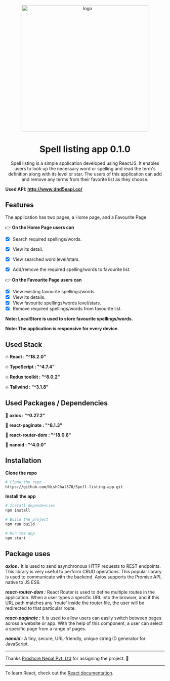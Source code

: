 <p align="center">
<img src=" https://spell-listing-app.netlify.app/static/media/logo.795b578bd0441e1e9fb6.png" width="400" alt="logo" />
<h1 align="center" >Spell listing app 0.1.0</h1>
 
<p align="center">
      Spell listing is a simple application developed using ReactJS. It enables users to look up the necessary word or spelling and read the term's definition along with its level or star. The users of this application can add and remove any terms from their favorite list as they choose.
</p>

**Used API: http://www.dnd5eapi.co/**



## Features

The application has two pages, a Home page, and a Favourite Page

:point_right: **On the Home Page users can**
- [x] Search required spellings/words.
- [x] View its detail.
- [x] View searched word level/stars.
- [x] Add/remove the required spelling/words to favourite list.


:point_right: **On the Favourite Page users can**
- [x] View existing favourite spellings/words.
- [x] View its details.
- [x] View favourite spellings/words level/stars.
- [x] Remove required spellings/words from favourite list.

**Note: LocalStore is used to store favourite spellings/words.**

**Note: The application is responsive for every device.**



## Used Stack

:fire: **React : "^18.2.0"** 

:fire: **TypeScript : "^4.7.4"** 

:fire: **Redux toolkit : "^8.0.2"** 

:fire: **Tailwind : "^3.1.8"**



## Used Packages / Dependencies

:monkey: **axios : "^0.27.2"**

:monkey: **react-paginate : "^8.1.3"**

:monkey: **react-router-dom : "^18.0.6"**

:monkey: **nanoid : "^4.0.0"**




## Installation

**Clone the repo**

```sh
# Clone the repo
https://github.com/NishChal370/Spell-listing-app.git
```

**Install the app**

```sh
# Install dependencies
npm install

# Build the project
npm run build

# Run the app
npm start
```



## Package uses

***axios :*** It is used to send asynchronous HTTP requests to REST endpoints. This library is very useful to perform CRUD operations. This popular library is used to communicate with the backend. Axios supports the Promise API, native to JS ES6.

***react-router-dom :*** React Router is used to define multiple routes in the application. When a user types a specific URL into the browser, and if this URL path matches any 'route' inside the router file, the user will be redirected to that particular route.

***react-paginate :*** It is used to allow users can easily switch between pages across a website or app. With the help of this component, a user can select a specific page from a range of pages.

***nanoid :*** A tiny, secure, URL-friendly, unique string ID generator for JavaScript.



***
Thanks [Proshore Nepal Pvt. Ltd](https://proshore.eu/) for assigning the project. :raised_hands:

***
To learn React, check out the [React documentation](https://reactjs.org/).
